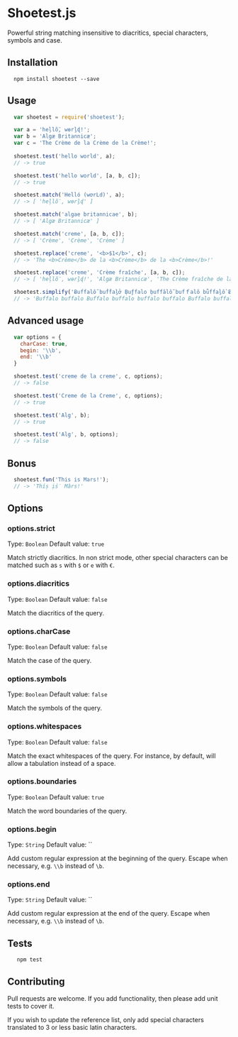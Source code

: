 Shoetest.js
=========

Powerful string matching insensitive to diacritics, special characters, symbols and case.

## Installation

```shell
  npm install shoetest --save
```

## Usage

```js
  var shoetest = require('shoetest');

  var a = 'heļlṏ, wɵrḻɖ!';
  var b = 'Algæ Britannicæ';
  var c = 'The Crème de la Crème de la Crème!';
  
  shoetest.test('hello world', a);
  // -> true

  shoetest.test('hello world', [a, b, c]);
  // -> true

  shoetest.match('Helló (wơrLd)', a);
  // -> [ 'heļlṏ, wɵrḻɖ' ]

  shoetest.match('algae britannicae', b);
  // -> [ 'Algæ Britannicæ' ]

  shoetest.match('creme', [a, b, c]);
  // -> [ 'Crème', 'Crème', 'Crème' ]

  shoetest.replace('creme', '<b>$1</b>', c);
  // -> 'The <b>Crème</b> de la <b>Crème</b> de la <b>Crème</b>!'

  shoetest.replace('creme', 'Crème fraîche', [a, b, c]);
  // -> [ 'heļlṏ, wɵrḻɖ!', 'Algæ Britannicæ', 'The Crème fraîche de la Crème fraîche de la Crème fraîche!' ]

  shoetest.simplify('Ƀuffalỗ buḟḟaḻở Ḅuƒfalo ḅuffȃlỗ bufｆalȏ bǖffaḻồ Ƀⓤffalo buƒfalɵ');
  // -> 'Buffalo buffalo Buffalo buffalo buffalo buffalo Buffalo buffalo'
```

## Advanced usage

```js
  var options = {
    charCase: true,
    begin: '\\b',
    end: '\\b'
  }

  shoetest.test('creme de la creme', c, options);
  // -> false

  shoetest.test('Creme de la Creme', c, options);
  // -> true

  shoetest.test('Alg', b);
  // -> true

  shoetest.test('Alg', b, options);
  // -> false

```

## Bonus

```js
  shoetest.fun('This is Mars!');
  // -> 'Thíṣ ịṥ Mârs!'
```

## Options

### options.strict
Type: `Boolean`
Default value: `true`

Match strictly diacritics. In non strict mode, other special characters can be matched such as `s` with `$` or `e` with `€`.

### options.diacritics
Type: `Boolean`
Default value: `false`

Match the diacritics of the query.

### options.charCase
Type: `Boolean`
Default value: `false`

Match the case of the query.

### options.symbols
Type: `Boolean`
Default value: `false`

Match the symbols of the query.

### options.whitespaces
Type: `Boolean`
Default value: `false`

Match the exact whitespaces of the query. For instance, by default, will allow a tabulation instead of a space.

### options.boundaries
Type: `Boolean`
Default value: `true`

Match the word boundaries of the query.

### options.begin
Type: `String`
Default value: ``

Add custom regular expression at the beginning of the query. Escape when necessary, e.g. `\\b` instead of `\b`.

### options.end
Type: `String`
Default value: ``

Add custom regular expression at the end of the query. Escape when necessary, e.g. `\\b` instead of `\b`.

## Tests

```shell
   npm test
```

## Contributing

Pull requests are welcome. If you add functionality, then please add unit tests to cover it.

If you wish to update the reference list, only add special characters translated to 3 or less basic latin characters.
